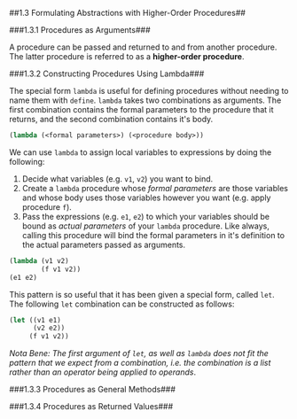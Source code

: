 ##1.3  Formulating Abstractions with Higher-Order Procedures##

###1.3.1  Procedures as Arguments###

A procedure can be passed and returned to and from another procedure. The latter procedure is referred to as a **higher-order procedure**.

###1.3.2  Constructing Procedures Using Lambda###

The special form `lambda` is useful for defining procedures without needing to name them with `define`. `lambda` takes two combinations as arguments. The first combination contains the formal parameters to the procedure that it returns, and the second combination contains it's body.

```lisp
(lambda (<formal parameters>) (<procedure body>))
```

We can use `lambda` to assign local variables to expressions by doing the following:

1. Decide what variables (e.g. `v1`, `v2`) you want to bind.
2. Create a `lambda` procedure whose *formal parameters* are those variables and whose body uses those variables however you want (e.g. apply procedure `f`).
3. Pass the expressions (e.g. `e1`, `e2`) to which your variables should be bound as *actual parameters* of your `lambda` procedure. Like always, calling this procedure will bind the formal parameters in it's definition to the actual parameters passed as arguments.

```lisp
(lambda (v1 v2) 
        (f v1 v2)) 
(e1 e2)
```

This pattern is so useful that it has been given a special form, called `let`. The following `let` combination can be constructed as follows:

```lisp
(let ((v1 e1) 
      (v2 e2))
     (f v1 v2))
```


*Nota Bene: The first argument of `let`, as well as `lambda` does not fit the pattern that we expect from a combination, i.e. the combination is a list rather than an operator being applied to operands*.

###1.3.3  Procedures as General Methods###

###1.3.4  Procedures as Returned Values###

